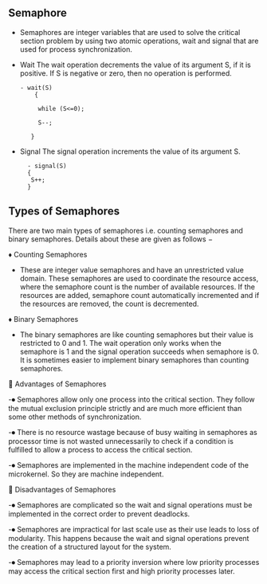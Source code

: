 ## Semaphore
- Semaphores are integer variables that are used to solve the critical section problem by using two atomic operations, wait and signal that are used for process synchronization.

- Wait
The wait operation decrements the value of its argument S, if it is positive. If S is negative or zero, then no operation is performed.

      - wait(S)
          {
    
           while (S<=0);

           S--;
      
         }
         
- Signal
The signal operation increments the value of its argument S.

        - signal(S)
        {
         S++;
        }
        
## Types of Semaphores
There are two main types of semaphores i.e. counting semaphores and binary semaphores. Details about these are given as follows −

 ♦ Counting Semaphores
  - These are integer value semaphores and have an unrestricted value domain. These semaphores are used to coordinate the resource access, where the semaphore count is the number of available resources. If the resources are added, semaphore count automatically incremented and if the resources are removed, the count is decremented.

♦ Binary Semaphores
  - The binary semaphores are like counting semaphores but their value is restricted to 0 and 1. The wait operation only works when the semaphore is 1 and the signal operation succeeds when semaphore is 0. It is sometimes easier to implement binary semaphores than counting semaphores.

🛑 Advantages of Semaphores

-⏺ Semaphores allow only one process into the critical section. They follow the mutual exclusion principle strictly and are much more efficient than some other methods of synchronization.

-⏺ There is no resource wastage because of busy waiting in semaphores as processor time is not wasted unnecessarily to check if a condition is fulfilled to allow a process to access the critical section.

-⏺ Semaphores are implemented in the machine independent code of the microkernel. So they are machine independent.


🛑 Disadvantages of Semaphores

-⏺ Semaphores are complicated so the wait and signal operations must be implemented in the correct order to prevent deadlocks.

-⏺ Semaphores are impractical for last scale use as their use leads to loss of modularity. This happens because the wait and signal operations prevent the creation of a structured layout for the system.

-⏺ Semaphores may lead to a priority inversion where low priority processes may access the critical section first and high priority processes later.
